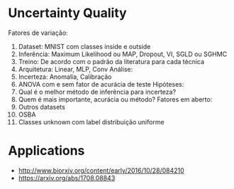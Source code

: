 # Uncertainty Quality


Fatores de variação:
1) Dataset: MNIST com classes inside e outside
2) Inferência: Maximum Likelihood ou MAP, Dropout, VI, SGLD ou SGHMC
3) Treino: De acordo com o padrão da literatura para cada técnica
4) Arquitetura: Linear, MLP, Conv
Análise:
1) Incerteza: Anomalia, Calibração
2) ANOVA com e sem fator de acurácia de teste
Hipóteses:
1) Qual é o melhor método de inferência para incerteza?
2) Quem é mais importante, acurácia ou método?
Fatores em aberto:
1) Outros datasets
2) OSBA
3) Classes unknown com label distribuição uniforme

# Applications

- http://www.biorxiv.org/content/early/2016/10/28/084210
- https://arxiv.org/abs/1708.08843


